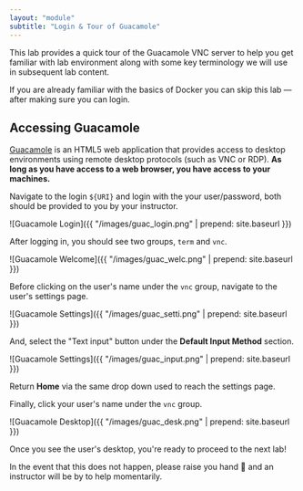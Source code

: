 ```yaml
---
layout: "module"
subtitle: "Login & Tour of Guacamole"
---
```


This lab provides a quick tour of the Guacamole VNC server to help you get familiar with lab environment along with some key terminology we will use in subsequent lab content.

If you are already familiar with the basics of Docker you can skip this lab — after making sure you can login.

## Accessing Guacamole

[Guacamole](http://bit.ly/2dzB3b6) is an HTML5 web application that provides access to desktop environments using remote desktop protocols (such as VNC or RDP). **As long as you have access to a web browser, you have access to your machines.**

Navigate to the login `${URI}` and login with the your user/password, both should be provided to you by your instructor.

![Guacamole Login]({{ "/images/guac_login.png" | prepend: site.baseurl }})

After logging in, you should see two groups, `term` and `vnc`.

![Guacamole Welcome]({{ "/images/guac_welc.png" | prepend: site.baseurl }})

Before clicking on the user's name under the `vnc` group, navigate to the user's settings page.

![Guacamole Settings]({{ "/images/guac_setti.png" | prepend: site.baseurl }})

And, select the "Text input" button under the **Default Input Method** section.

![Guacamole Settings]({{ "/images/guac_input.png" | prepend: site.baseurl }})

Return **Home** via the same drop down used to reach the settings page.

Finally, click your user's name under the `vnc` group.

![Guacamole Desktop]({{ "/images/guac_desk.png" | prepend: site.baseurl }})

Once you see the user's desktop, you're ready to proceed to the next lab!

In the event that this does not happen, please raise you hand :raising_hand: and an instructor will be by to help momentarily.
